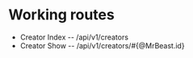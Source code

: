 # Working routes
- Creator Index
-- /api/v1/creators
- Creator Show
-- /api/v1/creators/#{@MrBeast.id}
